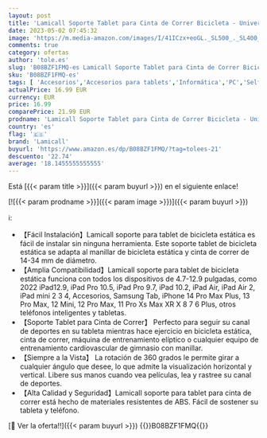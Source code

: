 ```yaml
---
layout: post
title: 'Lamicall Soporte Tablet para Cinta de Correr Bicicleta - Universal Soporte Ajustable para 4.7"~13" Tablets para 2022 iPad Pro 9.7  10.5  12.9  iPad Air 2 3 4  iPad Mini 2 3 4  iPhone  Otras Tablets'
date: 2023-05-02 07:45:32
image: 'https://m.media-amazon.com/images/I/41ICzx+eoGL._SL500_._SL400_.jpg'
comments: true
category: ofertas
author: 'tole.es'
slug: 'B08BZF1FMQ-es Lamicall Soporte Tablet para Cinta de Correr Bicicleta -...'
sku: 'B08BZF1FMQ-es'
tags: [ 'Accesorios','Accesorios para tablets','Informática','PC','Self Service','Soportes para tablets','Special Features Stores','ipad','iphone','lamicall','partition_000','partition_033','🇪🇸', ]
actualPrice: 16.99 EUR
currency: EUR
price: 16.99
comparePrice: 21.99 EUR
prodname: 'Lamicall Soporte Tablet para Cinta de Correr Bicicleta - Universal Soporte Ajustable para 4.7"~13" Tablets para 2022 iPad Pro 9.7  10.5  12.9  iPad Air 2 3 4  iPad Mini 2 3 4  iPhone  Otras Tablets'
country: 'es'
flag: '🇪🇸'
brand: 'Lamicall'
buyurl: 'https://www.amazon.es/dp/B08BZF1FMQ/?tag=tolees-21'
descuento: '22.74'
average: '18.1455555555555'
---
```


Está [{{< param title >}}]({{< param buyurl >}}) en el siguiente enlace!

[![{{< param prodname >}}]({{< param image >}})]({{< param buyurl >}})

ℹ️:

- 【Fácil Instalación】Lamicall soporte para tablet de bicicleta estática es fácil de instalar sin ninguna herramienta. Este soporte tablet de bicicleta estática se adapta al manillar de bicicleta estática y cinta de correr de 14-34 mm de diámetro.
- 【Amplia Compatibilidad】Lamicall soporte para tablet de bicicleta estática funciona con todos los dispositivos de 4.7-12.9 pulgadas, como 2022 iPad12.9, iPad Pro 10.5, iPad Pro 9.7, iPad 10.2, iPad Air, iPad Air 2, iPad mini 2 3 4, Accesorios, Samsung Tab, iPhone 14 Pro Max Plus, 13 Pro Max, 12 Mini, 12 Pro Max, 11 Pro Xs Max XR X 8 7 6 Plus, otros teléfonos inteligentes y tabletas.
- 【Soporte Tablet para Cinta de Correr】 Perfecto para seguir su canal de deportes en su tableta mientras hace ejercicio en bicicleta estática, cinta de correr, máquina de entrenamiento elíptico o cualquier equipo de entrenamiento cardiovascular de gimnasio con manillar.
- 【Siempre a la Vista】 La rotación de 360 ​​grados le permite girar a cualquier ángulo que desee, lo que admite la visualización horizontal y vertical. Libere sus manos cuando vea películas, lea y rastree su canal de deportes.
- 【Alta Calidad y Seguridad】Lamicall soporte para tablet para cinta de correr está hecho de materiales resistentes de ABS. Fácil de sostener su tableta y teléfono.

[🛒 Ver la oferta!!]({{< param buyurl >}})
{{<world>}}B08BZF1FMQ{{</world>}}
